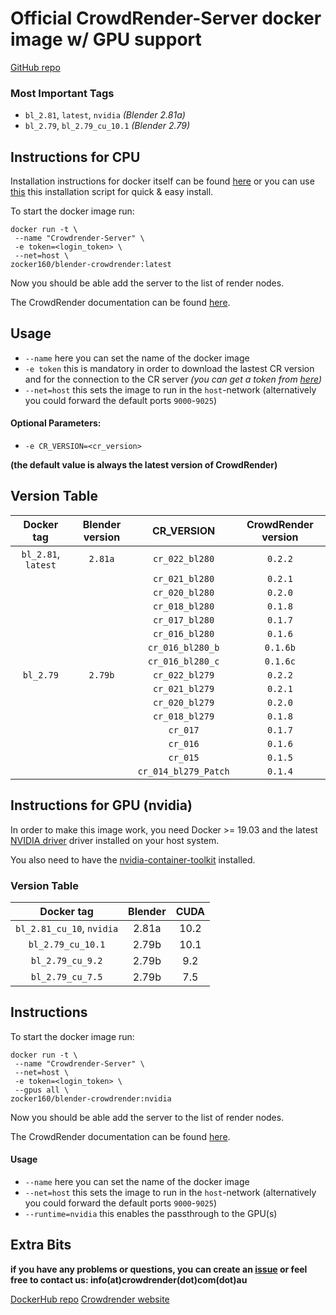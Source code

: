 # Official CrowdRender-Server docker image w/ GPU support
[GitHub repo](https://github.com/crowdrender/cr-docker) 

### Most Important Tags

- `bl_2.81`, `latest`, `nvidia` *(Blender 2.81a)*
- `bl_2.79`, `bl_2.79_cu_10.1` *(Blender 2.79)*


## Instructions for CPU

Installation instructions for docker itself can be found [here](https://docs.docker.com/install/linux/docker-ce/debian/) or you can use [this](https://get.docker.com/) this installation script for quick & easy install.

To start the docker image run:

```
docker run -t \
 --name "Crowdrender-Server" \
 -e token=<login_token> \
 --net=host \
zocker160/blender-crowdrender:latest
```

Now you should be able add the server to the list of render nodes.

The CrowdRender documentation can be found [here](https://www.crowd-render.com/learn).


## Usage

- `--name` here you can set the name of the docker image
- `-e token` this is mandatory in order to download the lastest CR version and for the connection to the CR server
_(you can get a token from [here](https://discovery.crowd-render.com/profile))_
- `--net=host` this sets the image to run in the `host`-network (alternatively you could forward the default ports `9000`-`9025`)

#### Optional Parameters:

- `-e CR_VERSION=<cr_version>`

**(the default value is always the latest version of CrowdRender)**


## Version Table

| Docker tag | Blender version | CR_VERSION | CrowdRender version |
| :---: | :---: | :---: | :---: |
| `bl_2.81`, `latest` | `2.81a` | `cr_022_bl280` | `0.2.2` |
||| `cr_021_bl280` | `0.2.1` |
||| `cr_020_bl280` | `0.2.0` |
||| `cr_018_bl280` | `0.1.8` |
||| `cr_017_bl280` | `0.1.7` |
||| `cr_016_bl280` | `0.1.6` |
||| `cr_016_bl280_b` | `0.1.6b` |
||| `cr_016_bl280_c` | `0.1.6c` |
|`bl_2.79` | `2.79b` | `cr_022_bl279` | `0.2.2` |
||| `cr_021_bl279` | `0.2.1` |
||| `cr_020_bl279` | `0.2.0` |
||| `cr_018_bl279` | `0.1.8` |
||| `cr_017` | `0.1.7` |
||| `cr_016` | `0.1.6` |
||| `cr_015` | `0.1.5` |
||| `cr_014_bl279_Patch` | `0.1.4` |

## Instructions for GPU (nvidia)

In order to make this image work, you need Docker >= 19.03 and the latest [NVIDIA driver](https://github.com/NVIDIA/nvidia-docker/wiki/Frequently-Asked-Questions#how-do-i-install-the-nvidia-driver) driver installed on your host system.

You also need to have the [nvidia-container-toolkit](https://github.com/NVIDIA/nvidia-docker#ubuntu-16041804-debian-jessiestretchbuster) installed.

### Version Table

| Docker tag | Blender | CUDA |
| :--------------: | :---------: | :-------: |
| `bl_2.81_cu_10`, `nvidia` | 2.81a | 10.2 |
| `bl_2.79_cu_10.1` | 2.79b | 10.1 |
| `bl_2.79_cu_9.2` | 2.79b | 9.2 | 
| `bl_2.79_cu_7.5` | 2.79b | 7.5 |


## Instructions

To start the docker image run:

```
docker run -t \
 --name "Crowdrender-Server" \
 --net=host \
 -e token=<login_token> \
 --gpus all \
zocker160/blender-crowdrender:nvidia
```

Now you should be able add the server to the list of render nodes.

The CrowdRender documentation can be found [here](https://www.crowd-render.com/documentation-v016).


#### Usage

- `--name` here you can set the name of the docker image
- `--net=host` this sets the image to run in the `host`-network (alternatively you could forward the default ports `9000`-`9025`)
- `--runtime=nvidia` this enables the passthrough to the GPU(s)

## Extra Bits

**if you have any problems or questions, you can create an [issue](https://github.com/crowdrender/cr-docker/issues) or feel free to contact us: info(at)crowdrender(dot)com(dot)au**

[DockerHub repo](https://hub.docker.com/r/zocker160/blender-crowdrender) 
[Crowdrender website](https://www.crowd-render.com/) 